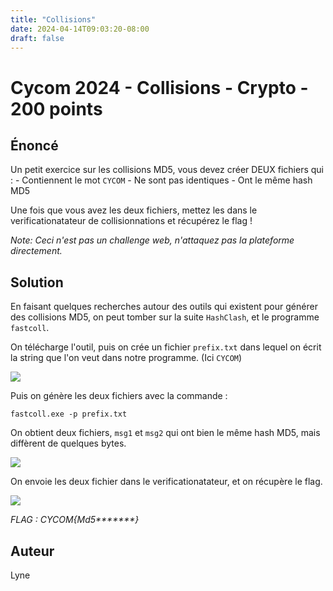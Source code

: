 ```yaml
---
title: "Collisions"
date: 2024-04-14T09:03:20-08:00
draft: false
---
```


# Cycom 2024 - Collisions - Crypto - 200 points

## Énoncé
Un petit exercice sur les collisions MD5, vous devez créer DEUX fichiers qui :
    - Contiennent le mot `CYCOM`
    - Ne sont pas identiques
    - Ont le même hash MD5

Une fois que vous avez les deux fichiers, mettez les dans le verificationatateur de collisionnations et récupérez le flag !

*Note: Ceci n'est pas un challenge web, n'attaquez pas la plateforme directement.*

## Solution
En faisant quelques recherches autour des outils qui existent pour générer des collisions MD5, on peut tomber sur la suite `HashClash`, et le programme `fastcoll`.

On télécharge l'outil, puis on crée un fichier `prefix.txt` dans lequel on écrit la string que l'on veut dans notre programme. (Ici `CYCOM`)

![](/images/2024/006/01.png)

Puis on génère les deux fichiers avec la commande :

```
fastcoll.exe -p prefix.txt
```

On obtient deux fichiers, `msg1` et `msg2` qui ont bien le même hash MD5, mais diffèrent de quelques bytes.

![](/images/2024/006/02.png)

On envoie les deux fichier dans le verificationatateur, et on récupère le flag.

![](/images/2024/006/03.png)

*FLAG : CYCOM{Md5\*\*\*\*\*\*\*}*

## Auteur

Lyne